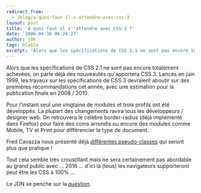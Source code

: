 ```yaml
---
redirect_from:
  - /blog/a-quoi-faut-il-s-attendre-avec-css-3
layout: post
title: 'A quoi faut-il s''attendre avec CSS 3 ?'
date: '2006-04-30 06:28:27'
author: j0k
tags: blabla
excerpt: "Alors que les spécifications de CSS 2.1 ne sont pas encore totalement achevées, on parle déjà des nouveautés qu'apportera CSS 3.     \nLancés en juin 1999, les travaux sur les spécifications de CSS 3 devraient aboutir sur des premières recommandations cet année, avec une estimation pour la publication finale en 2008 / 2010.  \n  \nPour l'instant seul      …"
---
```


Alors que les spécifications de CSS 2.1 ne sont pas encore totalement achevées, on parle déjà des nouveautés qu'apportera CSS 3.
Lancés en juin 1999, les travaux sur les spécifications de CSS 3 devraient aboutir sur des premières recommandations cet année, avec une estimation pour la publication finale en 2008 / 2010.

Pour l'instant seul une vingtaine de modules et trois profils ont été développés. La plupart des changements ravira tous les développeurs / designer web. On retrouvera le célèbre border-radius (déjà implémenté dans Firefox) pour faire des coins arrondis ou encore des modules comme Mobile, TV et Print pour différencier le type de document.

Fred Cavazza nous présenté déjà [différentes pseudo-classes](http://www.j0k3r.net/news-css-3-revolutionne-les-formulaires-898.html) qui seront plus que pratique !

Tout cela semble très croustillant mais ne sera certainement pas abordable au grand public avec ... 2016 ... d'ici là (tous) les navigateurs supporteront peut être les CSS à 100% ...

Le JDN se penche sur la [question](http://developpeur.journaldunet.com/tutoriel/css/060426-pourquoi-css3.shtml).

